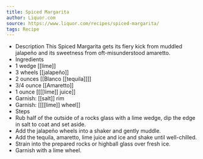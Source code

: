 ```yaml
---
title: Spiced Margarita
author: Liquor.com
source: https://www.liquor.com/recipes/spiced-margarita/
tags: Recipe
---
```

- Description
This Spiced Margarita gets its fiery kick from muddled jalapeño and its sweetness from oft-misunderstood amaretto.
- Ingredients
- 1 wedge [[lime]] 
- 3 wheels [[jalapeño]]
- 2 ounces [[Blanco [[tequila]]]] 
- 3/4 ounce [[Amaretto]] 
- 1 ounce [[[[lime]] juice]] 
- Garnish: [[salt]] rim
- Garnish: [[[[lime]] wheel]]
- Steps
- Rub half of the outside of a rocks glass with a lime wedge, dip the edge in salt to coat and set aside.
- Add the jalapeño wheels into a shaker and gently muddle.
- Add the tequila, amaretto, lime juice and ice and shake until well-chilled.
- Strain into the prepared rocks or highball glass over fresh ice.
- Garnish with a lime wheel.
